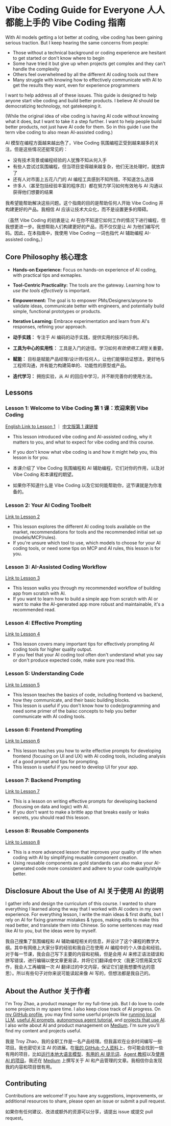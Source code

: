 # Vibe Coding Guide for Everyone 人人都能上手的 Vibe Coding 指南

With AI models getting a lot better at coding, vibe coding has been gaining serious traction. But I keep hearing the same concerns from people:

- Those without a technical background or coding experience are hesitant to get started or don't know where to begin
- Some have tried it but give up when projects get complex and they can't handle the complexity
- Others feel overwhelmed by all the different AI coding tools out there
- Many struggle with knowing how to effectively communicate with AI to get the results they want, even for experience programmers

I want to help address all of these issues. This guide is designed to help anyone start vibe coding and build better products. I believe AI should be democratizing technology, not gatekeeping it.

(While the original idea of vibe coding is having AI code without knowing what it does, but I want to take it a step further. I want to help people build better products, not just have AI code for them. So in this guide I use the term vibe coding to also mean AI-assisted coding.)

AI 模型在编程方面越来越出色了，Vibe Coding 氛围编程正受到越来越多的关注。但是这些情况还挺常见的：

- 没有技术背景或编程经验的人犹豫不知从何入手
- 有些人尝试过氛围编程，但当项目变得越来越复杂，他们无法处理时，就放弃了
- 还有人对市面上五花八门的 AI 编程工具感到不知所措，不知道怎么选择
- 许多人（甚至包括经验丰富的程序员）都在努力学习如何有效地与 AI 沟通以获得他们想要的结果

我希望能帮助解决这些问题。这个指南的目的是帮助任何人开始 Vibe Coding 并构建更好的产品。我相信 AI 应该让技术大众化，而不是设置更多的障碍。

（虽然 Vibe Coding 的初衷是让 AI 在你不知道它如何工作的情况下进行编程，但我想更进一步。我想帮助人们构建更好的产品，而不仅仅是让 AI 为他们编写代码。因此，在本指南中，我使用 Vibe Coding 一词也指代 AI 辅助编程 AI-assisted coding。）

## Core Philosophy 核心理念

*   **Hands-on Experience:** Focus on hands-on experience of AI coding, with practical tips and exmaples.
*   **Tool-Centric Practicality:** The tools are the gateway. Learning how to *use the tools effectively* is important.
*   **Empowerment:** The goal is to empower PMs/Designers/anyone to validate ideas, communicate better with engineers, and potentially build simple, functional prototypes or products.
*   **Iterative Learning:** Embrace experimentation and learn from AI's responses, refining your approach.

*   **动手实践：** 专注于 AI 编码的动手实践，提供实用的技巧和示例。
*   **工具为中心的实用性：** 工具是入门的途径。学习如何*有效使用工具*至关重要。
*   **赋能：** 目标是赋能产品经理/设计师/任何人，让他们能够验证想法，更好地与工程师沟通，并有能力构建简单的、功能性的原型或产品。
*   **迭代学习：** 拥抱实验，从 AI 的回应中学习，并不断完善你的使用方法。

## Lessons

### Lesson 1: Welcome to Vibe Coding 第 1 课：欢迎来到 Vibe Coding
[English Link to Lesson 1](en/Lesson_1_Intro.md) ｜ [中文版第 1 课链接](zh/Lesson_1_Intro.md) 

- This lesson introduced vibe coding and AI-assisted coding, why it matters to you, and what to expect for vibe coding and this course.
- If you don't know what vibe coding is and how it might help you, this lesson is for you.

- 本课介绍了 Vibe Coding 氛围编程和 AI 辅助编程，它们对你的作用，以及对 Vibe Coding 和本课程的期望。
- 如果你不知道什么是 Vibe Coding 以及它如何能帮助你，这节课就是为你准备的。

### Lesson 2: Your AI Coding Toolbelt
[Link to Lesson 2](en/Lesson_2_Tools.md)

- This lesson explores the different AI coding tools available on the market, recommendations for tools and the recommended initial set up (models/MCP/rules).
- If you're unsure which tool to use, which models to choose for your AI coding tools, or need some tips on MCP and AI rules, this lesson is for you.

### Lesson 3: AI-Assisted Coding Workflow
[Link to Lesson 3](en/Lesson_3_Workflow.md)

- This lesson walks you through my recommended workflow of building app from scratch with AI.
- If you want to learn how to build a simple app from scratch with AI or want to make the AI-generated app more robust and maintainable, it's a recommended read.

### Lesson 4: Effective Prompting
[Link to Lesson 4](en/Lesson_4_Prompt.md)

- This lesson covers many important tips for effectively prompting AI coding tools for higher quality output.
- If you feel that your AI coding tool often don't understand what you say or don't produce expected code, make sure you read this.

### Lesson 5: Understanding Code
[Link to Lesson 5](en/Lesson_5_Code_Basics.md)

- This lesson teaches the basics of code, including frontend vs backend, how they communicate, and their basic building blocks.
- This lesson is useful if you don't know how to code/programming and need some primer of the baisc concepts to help you better communicate with AI coding tools.

### Lesson 6: Frontend Prompting
[Link to Lesson 6](en/Lesson_6_Frontend_Prompt.md)

- This lesson teaches you how to write effective prompts for developing frontend (focusing on UI and UX) with AI coding tools, including analysis of a good prompt and tips for prompting.
- This lesson is useful if you need to develop UI for your app.

### Lesson 7: Backend Prompting
[Link to Lesson 7](en/Lesson_7_Backend_Prompt.md)

- This is a lesson on writing effective prompts for developing backend (focusing on data and logic) with AI.
- If you don't want to make a brittle app that breaks easily or leaks secrets, you should read this lesson.

### Lesson 8: Reusable Components
[Link to Lesson 8](en/Lesson_8_Reusable_Components.md)

- This is a more advanced lesson that improves your quality of life when coding with AI by simplifying reusable component creation.
- Using reusable components as gold standards can also make your AI-generated code more consistent and adhere to your code quality/style better.

## Disclosure About the Use of AI 关于使用 AI 的说明
I gather info and design the curriculum of this course. I wanted to share everything I learned along the way that I worked with AI coders in my own experience. For everything lesson, I write the main ideas & first drafts, but I rely on AI for fixing grammar mistakes & typos, making edits to make this read better, and translate them into Chinese. So some sentences may read like AI to you, but the ideas were by myself.

我自己搜集了氛围编程和 AI 辅助编程相关的信息，并设计了这个课程的教学大纲。其中有网络上大家分享的经验和我自己在使用 AI 编程中的个人体会和经验。对于每一节课，我会自己写下主要的内容和初稿，但是会用 AI 来修正语法错误和拼写错误，进行编辑以使文章更易读，并将它们翻译成中文（我更习惯用英文写作，我会人工再编辑一次 AI 翻译过的中文内容，保证它们是我想要传达的意思）。所以有些句子对你来说可能读起来像 AI 写的，但想法都是我自己的。

## About the Author 关于作者
I'm Troy Zhao, a product manager for my full-time job. But I do love to code some projects in my spare time. I also keep close track of AI progress. On [my GitHub profile](https://github.com/Troyanovsky), you may find some userful projects like [running local LLM](https://github.com/Troyanovsky/Local-LLM-Comparison-Colab-UI), [useful AI prompts](https://github.com/Troyanovsky/AI-Professional-Prompts), [autonomous agent tutorial](https://github.com/Troyanovsky/autonomous_agent_tutorial), and [projects that use AI](https://github.com/Troyanovsky/Building-with-GenAI). I also write about AI and product management on [Medium](https://medium.com/@guodong_zhao). I'm sure you'll find my content and projects useful.

我是 Troy Zhao，我的全职工作是一名产品经理。但我喜欢在业余时间编写一些项目。我也密切关注 AI 的进展。在[我的 GitHub 个人资料](https://github.com/Troyanovsky)上，你可能会找到一些有用的项目，比如[运行本地大语言模型](https://github.com/Troyanovsky/Local-LLM-Comparison-Colab-UI)、[有用的 AI 提示词](https://github.com/Troyanovsky/AI-Professional-Prompts)、[Agent 教程](https://github.com/Troyanovsky/autonomous_agent_tutorial)以及[使用 AI 的项目](https://github.com/Troyanovsky/Building-with-GenAI)。我还在 [Medium](https://medium.com/@guodong_zhao) 上撰写关于 AI 和产品管理的文章。我相信你会发现我的内容和项目很有用。

## Contributing

Contributions are welcome! If you have any suggestions, improvements, or additional resources to share, please open an issue or submit a pull request.

如果你有任何建议、改进或额外的资源可以分享，请提出 issue 或提交 pull request。

